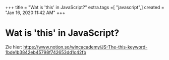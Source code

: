 +++
title = "Wat is 'this' in JavaScript?"
extra.tags =[ "javascript",]
created = "Jan 16, 2020 11:42 AM"
+++
# Wat is 'this' in JavaScript?
Zie hier: https://www.notion.so/wincacademy/JS-The-this-keyword-1bde1b3842eb45798f742653dd1c42fb